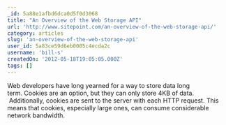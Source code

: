 ```yaml
---
_id: 5a88e1afbd6dca0d5f0d3068
title: "An Overview of the Web Storage API"
url: 'http://www.sitepoint.com/an-overview-of-the-web-storage-api/'
category: articles
slug: 'an-overview-of-the-web-storage-api'
user_id: 5a83ce59d6eb0005c4ecda2c
username: 'bill-s'
createdOn: '2012-05-18T19:05:05.000Z'
tags: []
---
```


Web developers have long yearned for a way to store data long term. Cookies are an option, but they can only store 4KB of data.  Additionally, cookies are sent to the server with each HTTP request. This means that cookies, especially large ones, can consume considerable network bandwidth.
